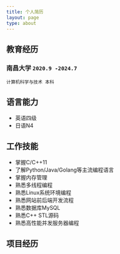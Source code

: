 ```yaml
---
title: 个人简历
layout: page
type: about
---
```


## 教育经历

### **南昌大学** `2020.9 -2024.7`

```
计算机科学与技术 本科
```

## 语言能力
- 英语四级
- 日语N4


## 工作技能
- 掌握C/C++11
- 了解Python/Java/Golang等主流编程语言
- 掌握内存管理
- 熟悉多线程编程
- 熟悉Linux系统环境编程
- 熟悉网站前后端开发流程
- 熟悉数据库MySQL
- 熟悉C++ STL源码
- 熟悉高性能并发服务器编程

## 项目经历
